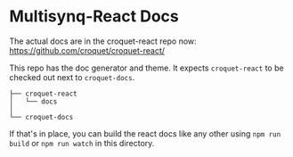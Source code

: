 # Multisynq-React Docs

The actual docs are in the croquet-react repo now: https://github.com/croquet/croquet-react/

This repo has the doc generator and theme. It expects `croquet-react` to be checked out next to `croquet-docs`.


    ├── croquet-react
    │   └── docs
    │
    └── croquet-docs

If that's in place, you can build the react docs like any other using `npm run build` or `npm run watch` in this directory.